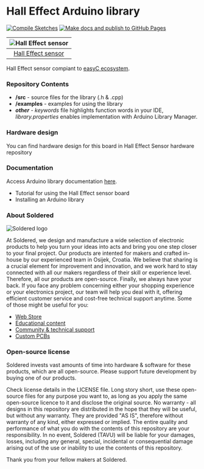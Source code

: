 # Hall Effect Arduino library


[![Compile Sketches](http://github-actions.40ants.com/e-radionicacom/Soldered-Hall-Effect-Sensor-Arduino-Library/matrix.svg?branch=dev&only=Compile%20Sketches)](https://github.com/e-radionicacom/Soldered-Hall-Effect-Sensor-Arduino-Library/actions/workflows/compile_test.yml)
[![Make docs and publish to GitHub Pages](https://github.com/e-radionicacom/Soldered-Hall-Effect-Sensor-Arduino-Library/actions/workflows/make_docs.yml/badge.svg?branch=dev)](https://github.com/e-radionicacom/Soldered-Hall-Effect-Sensor-Arduino-Library/actions/workflows/make_docs.yml)


| ![Hall Effect sensor](https://upload.wikimedia.org/wikipedia/commons/8/8f/Example_image.svg)        | 
| :---------------------------------------------------------------------------------------------: |
| [Hall Effect sensor](https://www.solde.red/333017)                                                  | 


Hall Effect sensor compiant to [easyC ecosystem](https://www.soldered.com/easyC). 

### Repository Contents
- **/src** - source files for the library (.h & .cpp)
- **/examples** - examples for using the library
- ***other*** - *keywords* file highlights function words in your IDE, *library.properties* enables implementation with Arduino Library Manager.

### Hardware design
You can find hardware design for this board in Hall Effect Sensor hardware repository

### Documentation


Access Arduino library documentation [here](https://e-radionicacom.github.io/Soldered-Hall-Effect-Sensor-Arduino-Library/). 

- Tutorial for using the Hall Effect sensor board 
- Installing an Arduino library             

### About Soldered
![Soldered logo](https://raw.githubusercontent.com/e-radionicacom/Generic-easyC/dev/extras/Logo%20horizontal-2.svg)

At Soldered, we design and manufacture a wide selection of electronic products to help you turn your ideas into acts and bring you one step closer to your final project. Our products are intented for makers and crafted in-house by our experienced team in Osijek, Croatia. We believe that sharing is a crucial element for improvement and innovation, and we work hard to stay connected with all our makers regardless of their skill or experience level. Therefore, all our products are open-source. Finally, we always have your back. If you face any problem concerning either your shopping experience or your electronics project, our team will help you deal with it, offering efficient customer service and cost-free technical support anytime. Some of those might be useful for you:

- [Web Store](https://www.soldered.com)
- [Educational content](https://learn.soldered.com)
- [Community & technical support](https://community.soldered.com)
- [Custom PCBs](https://pcb.soldered.com)


### Open-source license
Soldered invests vast amounts of time into hardware & software for these products, which are all open-source. Please support future development by buying one of our products. 

Check license details in the LICENSE file. Long story short, use these open-source files for any purpose you want to, as long as you apply the same open-source licence to it and disclose the original source. No warranty - all designs in this repository are distributed in the hope that they will be useful, but without any warranty. They are provided "AS IS", therefore without warranty of any kind, either expressed or implied. The entire quality and performance of what you do with the contents of this repository are your responsibility. In no event, Soldered (TAVU) will be liable for your damages, losses, including any general, special, incidental or consequential damage arising out of the use or inability to use the contents of this repository. 

Thank you from your fellow makers at Soldered.


